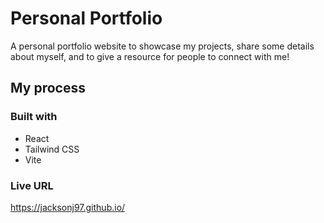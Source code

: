 # Personal Portfolio

A personal portfolio website to showcase my projects, share some details about myself, and to give a resource for people to connect with me!

## My process

### Built with

- React
- Tailwind CSS
- Vite

### Live URL

https://jacksonj97.github.io/
